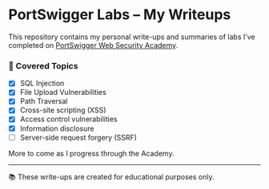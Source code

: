 # PortSwigger Labs – My Writeups

This repository contains my personal write-ups and summaries of labs I’ve completed on [PortSwigger Web Security Academy](https://portswigger.net/web-security).

### 🔐 Covered Topics

- [x] SQL Injection
- [x] File Upload Vulnerabilities
- [x] Path Traversal
- [x] Cross-site scripting (XSS)
- [x] Access control vulnerabilities
- [x] Information disclosure
- [ ] Server-side request forgery (SSRF)

More to come as I progress through the Academy.

---

📚 These write-ups are created for educational purposes only.
